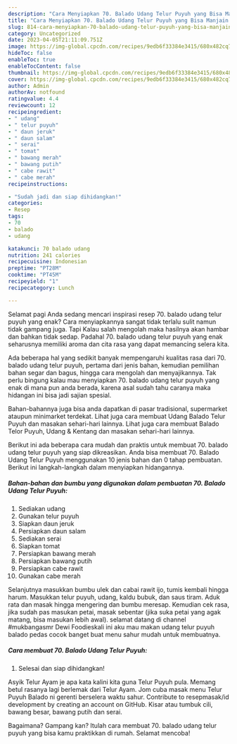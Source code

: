 ```yaml
---
description: "Cara Menyiapkan 70. Balado Udang Telur Puyuh yang Bisa Manjain Lidah, Buat Buka Puasa}"
title: "Cara Menyiapkan 70. Balado Udang Telur Puyuh yang Bisa Manjain Lidah, Buat Buka Puasa}"
slug: 814-cara-menyiapkan-70-balado-udang-telur-puyuh-yang-bisa-manjain-lidah-buat-buka-puasa
category: Uncategorized
date: 2023-04-05T21:11:09.751Z
image: https://img-global.cpcdn.com/recipes/9edb6f33384e3415/680x482cq70/70-balado-udang-telur-puyuh-foto-resep-utama.jpg
hideToc: false
enableToc: true
enableTocContent: false
thumbnail: https://img-global.cpcdn.com/recipes/9edb6f33384e3415/680x482cq70/70-balado-udang-telur-puyuh-foto-resep-utama.jpg
cover: https://img-global.cpcdn.com/recipes/9edb6f33384e3415/680x482cq70/70-balado-udang-telur-puyuh-foto-resep-utama.jpg
author: Admin
authorAv: notfound
ratingvalue: 4.4
reviewcount: 12
recipeingredient:
- " udang"
- " telur puyuh"
- " daun jeruk"
- " daun salam"
- " serai"
- " tomat"
- " bawang merah"
- " bawang putih"
- " cabe rawit"
- " cabe merah"
recipeinstructions:

- "Sudah jadi dan siap dihidangkan!"
categories:
- Resep
tags:
- 70
- balado
- udang

katakunci: 70 balado udang 
nutrition: 241 calories
recipecuisine: Indonesian
preptime: "PT28M"
cooktime: "PT45M"
recipeyield: "1"
recipecategory: Lunch

---
```



Selamat pagi Anda sedang mencari inspirasi resep 70. balado udang telur puyuh yang enak? Cara menyiapkannya sangat tidak terlalu sulit namun tidak gampang juga. Tapi Kalau salah mengolah maka hasilnya akan hambar dan bahkan tidak sedap. Padahal 70. balado udang telur puyuh yang enak seharusnya memiliki aroma dan cita rasa yang dapat memancing selera kita.


Ada beberapa hal yang sedikit banyak mempengaruhi kualitas rasa dari 70. balado udang telur puyuh, pertama dari jenis bahan, kemudian pemilihan bahan segar dan bagus, hingga cara mengolah dan menyajikannya. Tak perlu bingung kalau mau menyiapkan 70. balado udang telur puyuh yang enak di mana pun anda berada, karena asal sudah tahu caranya maka hidangan ini bisa jadi sajian spesial.

Bahan-bahannya juga bisa anda dapatkan di pasar tradisional, supermarket ataupun minimarket terdekat. Lihat juga cara membuat Udang Balado Telur Puyuh dan masakan sehari-hari lainnya. Lihat juga cara membuat Balado Telor Puyuh, Udang &amp; Kentang dan masakan sehari-hari lainnya.


Berikut ini ada beberapa cara mudah dan praktis untuk membuat 70. balado udang telur puyuh yang siap dikreasikan. Anda bisa membuat 70. Balado Udang Telur Puyuh menggunakan 10 jenis bahan dan 0 tahap pembuatan. Berikut ini langkah-langkah dalam menyiapkan hidangannya.

<!--inarticleads1-->

##### Bahan-bahan dan bumbu yang digunakan dalam pembuatan 70. Balado Udang Telur Puyuh:

1. Sediakan  udang
1. Gunakan  telur puyuh
1. Siapkan  daun jeruk
1. Persiapkan  daun salam
1. Sediakan  serai
1. Siapkan  tomat
1. Persiapkan  bawang merah
1. Persiapkan  bawang putih
1. Persiapkan  cabe rawit
1. Gunakan  cabe merah


Selanjutnya masukkan bumbu ulek dan cabai rawit ijo, tumis kembali hingga harum. Masukkan telur puyuh, udang, kaldu bubuk, dan saus tiram. Aduk rata dan masak hingga mengering dan bumbu meresap. Kemudian cek rasa, jika sudah pas masukan petai, masak sebentar (jika suka petai yang agak matang, bisa masukan lebih awal). selamat datang di channel #mukbangasmr Dewi Foodieskali ini aku mau makan udang telur puyuh balado pedas cocok banget buat menu sahur mudah untuk membuatnya. 

<!--inarticleads2-->

##### Cara membuat 70. Balado Udang Telur Puyuh:


1. Selesai dan siap dihidangkan!

Asyik Telur Ayam je apa kata kalini kita guna Telur Puyuh pula. Memang betul rasanya lagi berlemak dari Telur Ayam. Jom cuba masak menu Telur Puyuh Balado ni gerenti berselera waktu sahur. Contribute to resepmasak/id development by creating an account on GitHub. Kisar atau tumbuk cili, bawang besar, bawang putih dan serai. 

Bagaimana? Gampang kan? Itulah cara membuat 70. balado udang telur puyuh yang bisa kamu praktikkan di rumah. Selamat mencoba!
